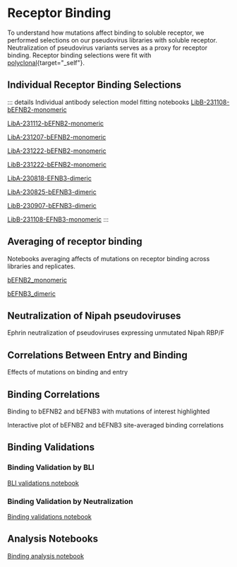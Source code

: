 # Receptor Binding

To understand how mutations affect binding to soluble receptor, we performed selections on our pseudovirus libraries with soluble receptor. Neutralization of pseudovirus variants serves as a proxy for receptor binding. Receptor binding selections were fit with [polyclonal](https://github.com/jbloomlab/polyclonal){target="_self"}.


## Individual Receptor Binding Selections
::: details Individual antibody selection model fitting notebooks
<a href="notebooks/fit_escape_receptor_affinity_LibB-231108-bEFNB2-monomeric.html" target="_self">LibB-231108-bEFNB2-monomeric</a>

<a href="notebooks/fit_escape_receptor_affinity_LibA-231112-bEFNB2-monomeric.html" target="_self">LibA-231112-bEFNB2-monomeric</a>

<a href="notebooks/fit_escape_receptor_affinity_LibA-231207-bEFNB2-monomeric.html" target="_self">LibA-231207-bEFNB2-monomeric</a>

<a href="notebooks/fit_escape_receptor_affinity_LibA-231222-bEFNB2-monomeric.html" target="_self">LibA-231222-bEFNB2-monomeric</a>

<a href="notebooks/fit_escape_receptor_affinity_LibB-231222-bEFNB2-monomeric.html" target="_self">LibB-231222-bEFNB2-monomeric</a>

<a href="notebooks/fit_escape_receptor_affinity_LibA-230818-EFNB3-dimeric.html" target="_self">LibA-230818-EFNB3-dimeric</a>

<a href="notebooks/fit_escape_receptor_affinity_LibA-230825-bEFNB3-dimeric.html" target="_self">LibA-230825-bEFNB3-dimeric</a>

<a href="notebooks/fit_escape_receptor_affinity_LibB-230907-bEFNB3-dimeric.html" target="_self">LibB-230907-bEFNB3-dimeric</a>

<a href="notebooks/fit_escape_receptor_affinity_LibB-231108-EFNB3-monomeric.html" target="_self">LibB-231108-EFNB3-monomeric</a>
:::

## Averaging of receptor binding
Notebooks averaging affects of mutations on receptor binding across libraries and replicates.

<a href="notebooks/avg_escape_receptor_affinity_bEFNB2_monomeric.html" target="_self">bEFNB2_monomeric</a>

<a href="notebooks/avg_escape_receptor_affinity_bEFNB3_dimeric.html" target="_self">bEFNB3_dimeric</a>

## Neutralization of Nipah pseudoviruses
Ephrin neutralization of pseudoviruses expressing unmutated Nipah RBP/F
<Altair :showShadow="false" :spec-url="'htmls/ephrin_neut_curve.html'"></Altair>


## Correlations Between Entry and Binding
Effects of mutations on binding and entry
<Altair :showShadow="false" :spec-url="'htmls/entry_binding_combined_corr_plot.html'"></Altair>

## Binding Correlations
Binding to bEFNB2 and bEFNB3 with mutations of interest highlighted
<Altair :showShadow="false" :spec-url="'htmls/E2_E3_correlation.html'"></Altair>

Interactive plot of bEFNB2 and bEFNB3 site-averaged binding correlations
<Altair :showShadow="false" :spec-url="'htmls/E2_E3_correlation_site.html'"></Altair>

## Binding Validations
### Binding Validation by BLI
<a href="notebooks/plot_BLI_data.html" target="_self">BLI validations notebook</a>
<Altair :showShadow="false" :spec-url="'htmls/binding_BLI_corr.html'"></Altair>

### Binding Validation by Neutralization
<a href="notebooks/ephrin_neut_curves.html" target="_self">Binding validations notebook</a>
<Altair :showShadow="false" :spec-url="'htmls/all_ephrin_neut_plots.html'"></Altair>


## Analysis Notebooks
<a href="notebooks/ephrin_binding.html" target="_self">Binding analysis notebook</a>